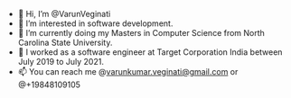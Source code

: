 - 👋 Hi, I’m @VarunVeginati
- 👀 I’m interested in software development.
- 🌱 I’m currently doing my Masters in Computer Science from North Carolina State University.
- 💞️ I worked as a software engineer at Target Corporation India between July 2019 to July 2021.
- 📫 You can reach me @varunkumar.veginati@gmail.com or @+19848109105

<!---
VarunVeginati/VarunVeginati is a ✨ special ✨ repository because its `README.md` (this file) appears on your GitHub profile.
You can click the Preview link to take a look at your changes.
--->
